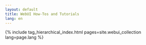 ```yaml
---
layout: default
title: WebUI How-Tos and Tutorials
lang: en
---
```


{% include tag_hierarchical_index.html pages=site.webui_collection lang=page.lang %}
